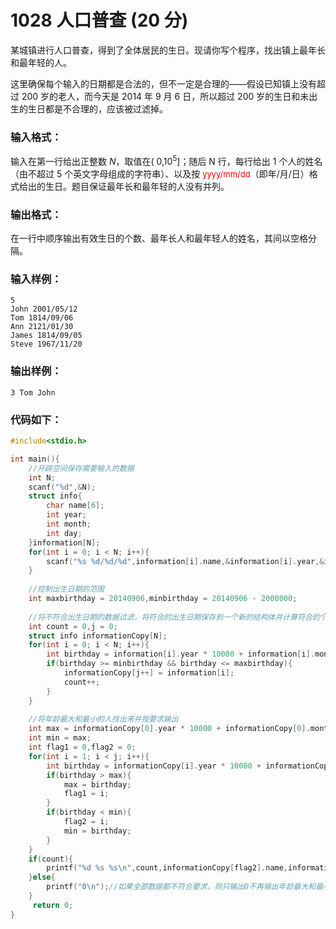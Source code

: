 # 1028 人口普查 (20 分)
某城镇进行人口普查，得到了全体居民的生日。现请你写个程序，找出镇上最年长和最年轻的人。

这里确保每个输入的日期都是合法的，但不一定是合理的——假设已知镇上没有超过 200 岁的老人，而今天是 2014 年 9 月 6 日，所以超过 200 岁的生日和未出生的生日都是不合理的，应该被过滤掉。
### 输入格式：
输入在第一行给出正整数 $N$，取值在( $0$,$10^5$]；随后 N 行，每行给出 1 个人的姓名（由不超过 5 个英文字母组成的字符串）、以及按 <font color = "red" size = "2px">yyyy/mm/dd</font>（即年/月/日）格式给出的生日。题目保证最年长和最年轻的人没有并列。
### 输出格式：
在一行中顺序输出有效生日的个数、最年长人和最年轻人的姓名，其间以空格分隔。
### 输入样例：
```
5
John 2001/05/12
Tom 1814/09/06
Ann 2121/01/30
James 1814/09/05
Steve 1967/11/20
```
### 输出样例：
```
3 Tom John
```
### 代码如下：
```c
#include<stdio.h>

int main(){
    //开辟空间保存需要输入的数据 
    int N;
    scanf("%d",&N);
    struct info{
        char name[6];
        int year;
        int month;
        int day;
    }information[N];
    for(int i = 0; i < N; i++){
        scanf("%s %d/%d/%d",information[i].name,&information[i].year,&information[i].month,&information[i].day);
    }
    
    //控制出生日期的范围 
    int maxbirthday = 20140906,minbirthday = 20140906 - 2000000;
    
    //将不符合出生日期的数据过滤，将符合的出生日期保存到一个新的结构体并计算符合的个数 
    int count = 0,j = 0;
    struct info informationCopy[N];
    for(int i = 0; i < N; i++){
        int birthday = information[i].year * 10000 + information[i].month * 100 + information[i].day;
        if(birthday >= minbirthday && birthday <= maxbirthday){
            informationCopy[j++] = information[i];
            count++;
        }
    }
    
    //将年龄最大和最小的人找出来并按要求输出 
    int max = informationCopy[0].year * 10000 + informationCopy[0].month * 100 + informationCopy[0].day;
    int min = max;
    int flag1 = 0,flag2 = 0;
    for(int i = 1; i < j; i++){
        int birthday = informationCopy[i].year * 10000 + informationCopy[i].month * 100 + informationCopy[i].day;
        if(birthday > max){
            max = birthday;
            flag1 = i;
        }
        if(birthday < min){
            flag2 = i;
            min = birthday;
        }
    }
    if(count){
        printf("%d %s %s\n",count,informationCopy[flag2].name,informationCopy[flag1].name);
    }else{
        printf("0\n");//如果全部数据都不符合要求，则只输出0不再输出年龄最大和最小的人 
    }
     return 0;
}
```
   
    
